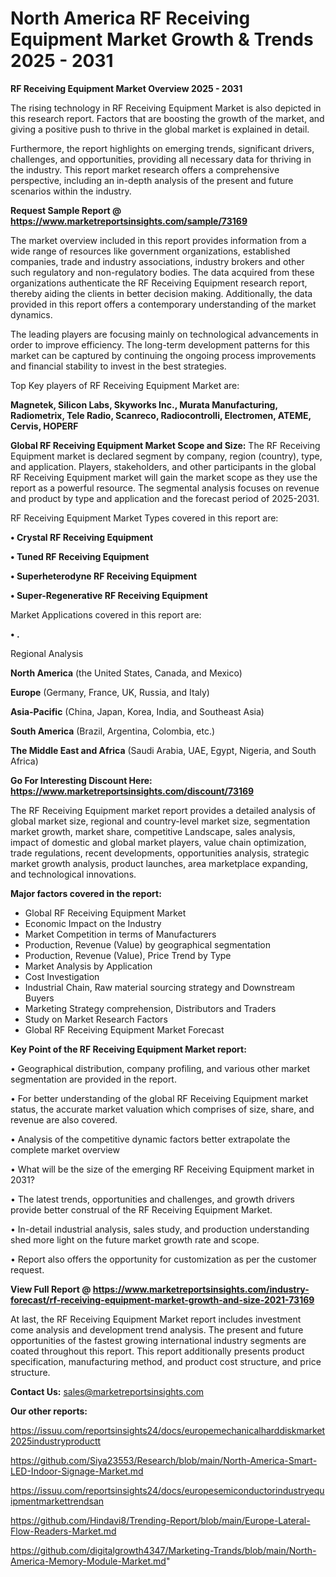 # North America RF Receiving Equipment Market Growth & Trends 2025 - 2031

<Strong> RF Receiving Equipment Market Overview 2025 - 2031</strong>

The rising technology in RF Receiving Equipment Market is also depicted in this research report. Factors that are boosting the growth of the market, and giving a positive push to thrive in the global market is explained in detail.

Furthermore, the report highlights on emerging trends, significant drivers, challenges, and opportunities, providing all necessary data for thriving in the industry. This report market research offers a comprehensive perspective, including an in-depth analysis of the present and future scenarios within the industry.

<strong>Request Sample Report @ <a href=https://www.marketreportsinsights.com/sample/73169>https://www.marketreportsinsights.com/sample/73169</a></strong>

The market overview included in this report provides information from a wide range of resources like government organizations, established companies, trade and industry associations, industry brokers and other such regulatory and non-regulatory bodies. The data acquired from these organizations authenticate the RF Receiving Equipment research report, thereby aiding the clients in better decision making. Additionally, the data provided in this report offers a contemporary understanding of the market dynamics.

The leading players are focusing mainly on technological advancements in order to improve efficiency. The long-term development patterns for this market can be captured by continuing the ongoing process improvements and financial stability to invest in the best strategies.

Top Key players of RF Receiving Equipment Market are:

<strong>Magnetek, Silicon Labs, Skyworks Inc., Murata Manufacturing, Radiometrix, Tele Radio, Scanreco, Radiocontrolli, Electromen, ATEME, Cervis, HOPERF</strong>

<strong><b>Global RF Receiving Equipment Market Scope and Size:</b></strong>
The RF Receiving Equipment market is declared segment by company, region (country), type, and application. Players, stakeholders, and other participants in the global RF Receiving Equipment market will gain the market scope as they use the report as a powerful resource. The segmental analysis focuses on revenue and product by type and application and the forecast period of 2025-2031.

RF Receiving Equipment Market Types covered in this report are:

<strong>• Crystal RF Receiving Equipment

• Tuned RF Receiving Equipment

• Superheterodyne RF Receiving Equipment

• Super-Regenerative RF Receiving Equipment</strong>

Market Applications covered in this report are:

<strong>• .</strong> 

Regional Analysis

<strong>North America</strong> (the United States, Canada, and Mexico)

<strong>Europe</strong> (Germany, France, UK, Russia, and Italy)

<strong>Asia-Pacific</strong> (China, Japan, Korea, India, and Southeast Asia)

<strong>South America</strong> (Brazil, Argentina, Colombia, etc.)

<strong>The Middle East and Africa</strong> (Saudi Arabia, UAE, Egypt, Nigeria, and South Africa)

<strong>Go For Interesting Discount Here: <a href=https://www.marketreportsinsights.com/discount/73169>https://www.marketreportsinsights.com/discount/73169</a></strong>

The RF Receiving Equipment market report provides a detailed analysis of global market size, regional and country-level market size, segmentation market growth, market share, competitive Landscape, sales analysis, impact of domestic and global market players, value chain optimization, trade regulations, recent developments, opportunities analysis, strategic market growth analysis, product launches, area marketplace expanding, and technological innovations.

<strong><b>Major factors covered in the report:</b></strong>
<ul>
  <li>Global RF Receiving Equipment Market </li>
  <li>Economic Impact on the Industry</li>
  <li>Market Competition in terms of Manufacturers</li>
  <li>Production, Revenue (Value) by geographical segmentation</li>
  <li>Production, Revenue (Value), Price Trend by Type</li>
  <li>Market Analysis by Application</li>
  <li>Cost Investigation</li>
  <li>Industrial Chain, Raw material sourcing strategy and Downstream Buyers</li>
  <li>Marketing Strategy comprehension, Distributors and Traders</li>
  <li>Study on Market Research Factors</li>
  <li>Global RF Receiving Equipment Market Forecast</li>
</ul>

<strong><b>Key Point of the RF Receiving Equipment Market report:</b></strong>

• Geographical distribution, company profiling, and various other market segmentation are provided in the report.

• For better understanding of the global RF Receiving Equipment market status, the accurate market valuation which comprises of size, share, and revenue are also covered.

• Analysis of the competitive dynamic factors better extrapolate the complete market overview

• What will be the size of the emerging RF Receiving Equipment market in 2031?

• The latest trends, opportunities and challenges, and growth drivers provide better construal of the RF Receiving Equipment Market.

• In-detail industrial analysis, sales study, and production understanding shed more light on the future market growth rate and scope.

• Report also offers the opportunity for customization as per the customer request.

<strong><b>View Full Report @ <a href=https://www.marketreportsinsights.com/industry-forecast/rf-receiving-equipment-market-growth-and-size-2021-73169>https://www.marketreportsinsights.com/industry-forecast/rf-receiving-equipment-market-growth-and-size-2021-73169</a></b></strong>


At last, the RF Receiving Equipment Market report includes investment come analysis and development trend analysis. The present and future opportunities of the fastest growing international industry segments are coated throughout this report. This report additionally presents product specification, manufacturing method, and product cost structure, and price structure.

<strong>Contact Us:</strong>
sales@marketreportsinsights.com

<strong>Our other reports:</strong>

<a href=https://issuu.com/reportsinsights24/docs/europemechanicalharddiskmarket2025industryproductt>https://issuu.com/reportsinsights24/docs/europemechanicalharddiskmarket2025industryproductt</a>

<a href=https://github.com/Siya23553/Research/blob/main/North-America-Smart-LED-Indoor-Signage-Market.md>https://github.com/Siya23553/Research/blob/main/North-America-Smart-LED-Indoor-Signage-Market.md</a>

<a href=https://issuu.com/reportsinsights24/docs/europesemiconductorindustryequipmentmarkettrendsan>https://issuu.com/reportsinsights24/docs/europesemiconductorindustryequipmentmarkettrendsan</a>

<a href=https://github.com/Hindavi8/Trending-Report/blob/main/Europe-Lateral-Flow-Readers-Market.md>https://github.com/Hindavi8/Trending-Report/blob/main/Europe-Lateral-Flow-Readers-Market.md</a>

<a href=https://github.com/digitalgrowth4347/Marketing-Trands/blob/main/North-America-Memory-Module-Market.md>https://github.com/digitalgrowth4347/Marketing-Trands/blob/main/North-America-Memory-Module-Market.md</a>"
